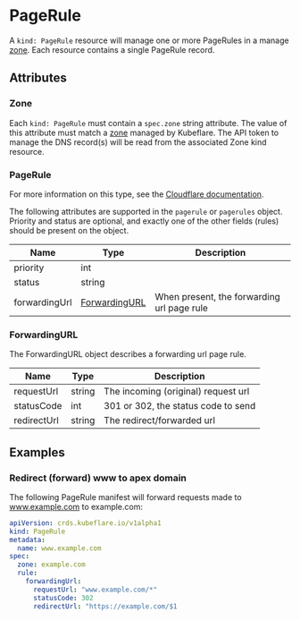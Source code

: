 # PageRule

A `kind: PageRule` resource will manage one or more PageRules in a manage [zone](../zone).
Each resource contains a single PageRule record.

## Attributes

### Zone

Each `kind: PageRule` must contain a `spec.zone` string attribute.
The value of this attribute must match a [zone](../zone) managed by Kubeflare.
The API token to manage the DNS record(s) will be read from the associated Zone kind resource.

### PageRule

For more information on this type, see the [Cloudflare documentation](https://api.cloudflare.com/#page-rules-for-a-zone-create-page-rule).

The following attributes are supported in the `pagerule` or `pagerules` object.
Priority and status are optional, and exactly one of the other fields (rules) should be present on the object.

| Name | Type | Description |
|------|------|-------------|
| priority | int | | 
| status | string | |
| forwardingUrl | [ForwardingURL](#forwardingURL) | When present, the forwarding url page rule

### ForwardingURL

The ForwardingURL object describes a forwarding url page rule.

| Name | Type | Description |
|------|------|-------------|
| requestUrl | string | The incoming (original) request url |
| statusCode | int | 301 or 302, the status code to send |
| redirectUrl | string | The redirect/forwarded url |

## Examples

### Redirect (forward) www to apex domain

The following PageRule manifest will forward requests made to www.example.com to example.com:

```yaml
apiVersion: crds.kubeflare.io/v1alpha1
kind: PageRule
metadata:
  name: www.example.com
spec:
  zone: example.com
  rule:
    forwardingUrl:
      requestUrl: "www.example.com/*"
      statusCode: 302
      redirectUrl: "https://example.com/$1
```